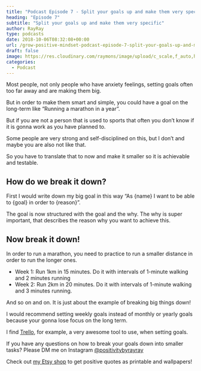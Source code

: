 ```yaml
---
title: "Podcast Episode 7 - Split your goals up and make them very specific"
heading: "Episode 7"
subtitle: "Split your goals up and make them very specific"
author: RayRay
type: podcasts
date: 2018-10-06T08:32:08+00:00
url: /grow-positive-mindset-podcast-episode-7-split-your-goals-up-and-make-them-very-specific/
draft: false
image: https://res.cloudinary.com/raymons/image/upload/c_scale,f_auto,h_1400,q_74,w_1400/v1538164339/byrayray/Split_your_goals_up_and_make_them_very_specific.jpg
categories:
  - Podcast
---
```


<div class="progressive-iframe" data-src="https://anchor.fm/growpositivemindset/embed/episodes/7---Split-your-goals-up-and-make-them-very-specific-e2bm0k/a-a5ms0q"></div>

Most people, not only people who have anxiety feelings, setting goals often too far away and are making them big.

But in order to make them smart and simple, you could have a goal on the long-term like “Running a marathon in a year”.

But if you are not a person that is used to sports that often you don’t know if it is gonna work as you have planned to.

Some people are very strong and self-disciplined on this, but I don’t and maybe you are also not like that.

So you have to translate that to now and make it smaller so it is achievable and testable.

## How do we break it down?

First I would write down my big goal in this way “As {name} I want to be able to {goal} in order to {reason}”.

The goal is now structured with the goal and the why. The why is super important, that describes the reason why you want to achieve this.

## Now break it down!

In order to run a marathon, you need to practice to run a smaller distance in order to run the longer ones.

- Week 1: Run 1km in 15 minutes. Do it with intervals of 1-minute walking and 2 minutes running
- Week 2: Run 2km in 20 minutes. Do it with intervals of 1-minute walking and 3 minutes running.

And so on and on. It is just about the example of breaking big things down!

I would recommend setting weekly goals instead of monthly or yearly goals because your gonna lose focus on the long term.

I find [Trello](https://trello.com), for example, a very awesome tool to use, when setting goals.

If you have any questions on how to break your goals down into smaller tasks? Please DM me on Instagram [@positivitybyrayray](https://instagram.com/positivitybyrayray)

Check out [my Etsy shop](https://www.etsy.com/shop/PositivityByRayRay) to get positive quotes as printable and wallpapers!

